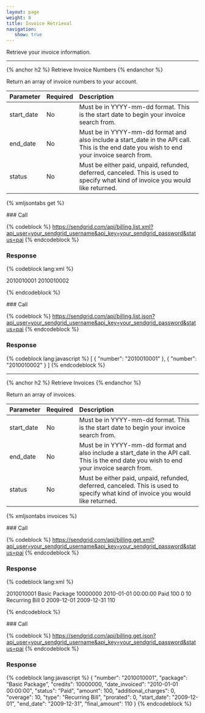 ```yaml
---
layout: page
weight: 0
title: Invoice Retrieval
navigation:
   show: true
---
```


Retrieve your invoice information.

* * * * *


{% anchor h2 %} Retrieve Invoice Numbers {% endanchor %}


Return an array of invoice numbers to your account.

|Parameter|Required|Description|
|:--------|:-------|:----------|
|start\_date|No|Must be in YYYY-mm-dd format. This is the start date to begin your invoice search from.|
|end\_date|No|Must be in YYYY-mm-dd format and also include a start\_date in the API call. This is the end date you wish to end your invoice search from.|
|status|No|Must be either paid, unpaid, refunded, deferred, canceled. This is used to specify what kind of invoice you would like returned.|

{% xmljsontabs get %}

<div markdown="1" class="tab-content">
<div markdown="1" class="tab-pane" id="get-xml">
### Call



{% codeblock %}
https://sendgrid.com/api/billing.list.xml?api_user=your_sendgrid_username&api_key=your_sendgrid_password&status=pai
{% endcodeblock %}
<h3>Response</h3>

{% codeblock lang:xml %}
<?xml version="1.0" encoding="ISO-8859-1"?>

<invoices>
   <invoice>
      <number>2010010001</number>
   </invoice>
   <invoice>
      <number>2010010002</number>
   </invoice>
</invoices>

{% endcodeblock %}




</div>
<div markdown="1" class="tab-pane active" id="get-json">
### Call



{% codeblock %}
https://sendgrid.com/api/billing.list.json?api_user=your_sendgrid_username&api_key=your_sendgrid_password&status=pai
{% endcodeblock %}
<h3>Response</h3>

{% codeblock lang:javascript %}
[
  {
    "number": "2010010001"
  },
  {
    "number": "2010010002"
  }
]
{% endcodeblock %}




</div>
</div>

* * * * *


{% anchor h2 %} Retrieve Invoices {% endanchor %}


Return an array of invoices.

|Parameter|Required|Description|
|:--------|:-------|:----------|
|start\_date|No|Must be in YYYY-mm-dd format. This is the start date to begin your invoice search from.|
|end\_date|No|Must be in YYYY-mm-dd format and also include a start\_date in the API call. This is the end date you wish to end your invoice search from.|
|status|No|Must be either paid, unpaid, refunded, deferred, canceled. This is used to specify what kind of invoice you would like returned.|

{% xmljsontabs invoices %}

<div markdown="1" class="tab-content">
<div markdown="1" class="tab-pane" id="invoices-xml">
### Call



{% codeblock %}
https://sendgrid.com/api/billing.get.xml?api_user=your_sendgrid_username&api_key=your_sendgrid_password&status=pai
{% endcodeblock %}
<h3>Response</h3>

{% codeblock lang:xml %}
<?xml version="1.0" encoding="ISO-8859-1"?>

<invoices>
   <invoice>
      <number>2010010001</number>
      <package>Basic Package</package>
      <credits>10000000</credits>
      <date_invoiced>2010-01-01 00:00:00</date_invoiced>
      <status>Paid</status>
      <amount>100</amount>
      <additional_charges>0</additional_charges>
      <overage>10</overage>
      <type>Recurring Bill</type>
      <prorated>0</prorated>
      <start_date>2009-12-01</start_date>
      <end_date>2009-12-31</end_date>
      <final_amount>110</final_amount>
   </invoice>
</invoices>

{% endcodeblock %}




</div>
<div markdown="1" class="tab-pane active" id="invoices-json">
### Call



{% codeblock %}
https://sendgrid.com/api/billing.get.json?api_user=your_sendgrid_username&api_key=your_sendgrid_password&status=pai
{% endcodeblock %}
<h3>Response</h3>

{% codeblock lang:javascript %}
{
  "number": "2010010001",
  "package": "Basic Package",
  "credits": 10000000,
  "date_invoiced": "2010-01-01 00:00:00",
  "status": "Paid",
  "amount": 100,
  "additional_charges": 0,
  "overage": 10,
  "type": "Recurring Bill",
  "prorated": 0,
  "start_date": "2009-12-01",
  "end_date": "2009-12-31",
  "final_amount": 110
}
{% endcodeblock %}




</div>
</div>

